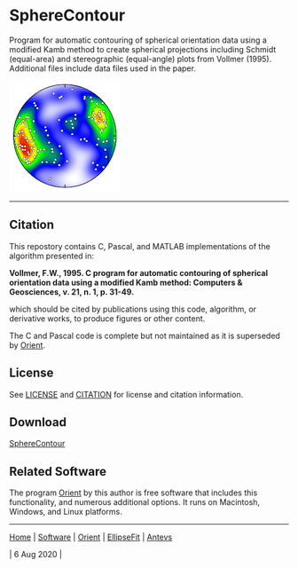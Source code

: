 # SphereContour
Program for automatic contouring of spherical orientation data using a modified Kamb method to create spherical projections including Schmidt (equal-area) and stereographic (equal-angle) plots from Vollmer (1995). Additional files include data files used in the paper. 

![Kamb](images/kamb_200.png)

---

## Citation
This repostory contains C, Pascal, and MATLAB implementations of the algorithm presented in:

__Vollmer, F.W., 1995. C program for automatic contouring of spherical 
orientation data using a modified Kamb method: Computers & Geosciences, 
v. 21, n. 1, p. 31-49.__

which should be cited by publications using this code, algorithm, or derivative 
works, to produce figures or other content. 

The C and Pascal code is complete but not maintained as it is superseded by [Orient](https://vollmerf.github.io/orient). 

## License
See [LICENSE](LICENSE.md) and [CITATION](CITATION.md) for license and citation information.

## Download

[SphereContour](https://github.com/vollmerf/spherecontour)

## Related Software
The program [Orient](https://vollmerf.github.io/orient) by this author is free software that includes this functionality, and numerous additional options. It runs on Macintosh, Windows, and Linux platforms. 

--- 

[Home](https://vollmerf.github.io/) | [Software](https://vollmerf.github.io/software/) | [Orient](https://vollmerf.github.io/orient/) | [EllipseFit](https://vollmerf.github.io/ellipsefit/) | [Antevs](https://vollmerf.github.io/antevs/)

| 6 Aug 2020 |